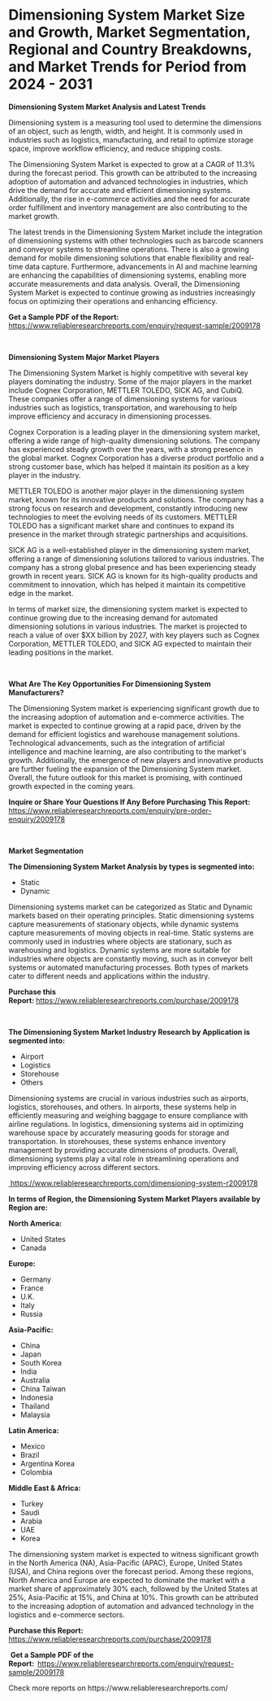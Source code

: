 <p><h1>Dimensioning System Market Size and Growth, Market Segmentation, Regional and Country Breakdowns, and Market Trends for Period from 2024 -  2031</h1></p><p><strong>Dimensioning System Market Analysis and Latest Trends</strong></p>
<p><p>Dimensioning system is a measuring tool used to determine the dimensions of an object, such as length, width, and height. It is commonly used in industries such as logistics, manufacturing, and retail to optimize storage space, improve workflow efficiency, and reduce shipping costs.</p><p>The Dimensioning System Market is expected to grow at a CAGR of 11.3% during the forecast period. This growth can be attributed to the increasing adoption of automation and advanced technologies in industries, which drive the demand for accurate and efficient dimensioning systems. Additionally, the rise in e-commerce activities and the need for accurate order fulfillment and inventory management are also contributing to the market growth.</p><p>The latest trends in the Dimensioning System Market include the integration of dimensioning systems with other technologies such as barcode scanners and conveyor systems to streamline operations. There is also a growing demand for mobile dimensioning solutions that enable flexibility and real-time data capture. Furthermore, advancements in AI and machine learning are enhancing the capabilities of dimensioning systems, enabling more accurate measurements and data analysis. Overall, the Dimensioning System Market is expected to continue growing as industries increasingly focus on optimizing their operations and enhancing efficiency.</p></p>
<p><strong>Get a Sample PDF of the Report:&nbsp;</strong> <a href="https://www.reliableresearchreports.com/enquiry/request-sample/2009178">https://www.reliableresearchreports.com/enquiry/request-sample/2009178</a></p>
<p>&nbsp;</p>
<p><strong>Dimensioning System Major Market Players</strong></p>
<p><p>The Dimensioning System Market is highly competitive with several key players dominating the industry. Some of the major players in the market include Cognex Corporation, METTLER TOLEDO, SICK AG, and CubiQ. These companies offer a range of dimensioning systems for various industries such as logistics, transportation, and warehousing to help improve efficiency and accuracy in dimensioning processes.</p><p>Cognex Corporation is a leading player in the dimensioning system market, offering a wide range of high-quality dimensioning solutions. The company has experienced steady growth over the years, with a strong presence in the global market. Cognex Corporation has a diverse product portfolio and a strong customer base, which has helped it maintain its position as a key player in the industry.</p><p>METTLER TOLEDO is another major player in the dimensioning system market, known for its innovative products and solutions. The company has a strong focus on research and development, constantly introducing new technologies to meet the evolving needs of its customers. METTLER TOLEDO has a significant market share and continues to expand its presence in the market through strategic partnerships and acquisitions.</p><p>SICK AG is a well-established player in the dimensioning system market, offering a range of dimensioning solutions tailored to various industries. The company has a strong global presence and has been experiencing steady growth in recent years. SICK AG is known for its high-quality products and commitment to innovation, which has helped it maintain its competitive edge in the market.</p><p>In terms of market size, the dimensioning system market is expected to continue growing due to the increasing demand for automated dimensioning solutions in various industries. The market is projected to reach a value of over $XX billion by 2027, with key players such as Cognex Corporation, METTLER TOLEDO, and SICK AG expected to maintain their leading positions in the market.</p></p>
<p>&nbsp;</p>
<p><strong>What Are The Key Opportunities For Dimensioning System Manufacturers?</strong></p>
<p><p>The Dimensioning System market is experiencing significant growth due to the increasing adoption of automation and e-commerce activities. The market is expected to continue growing at a rapid pace, driven by the demand for efficient logistics and warehouse management solutions. Technological advancements, such as the integration of artificial intelligence and machine learning, are also contributing to the market's growth. Additionally, the emergence of new players and innovative products are further fueling the expansion of the Dimensioning System market. Overall, the future outlook for this market is promising, with continued growth expected in the coming years.</p></p>
<p><strong>Inquire or Share Your Questions If Any Before Purchasing This Report:</strong> <a href="https://www.reliableresearchreports.com/enquiry/pre-order-enquiry/2009178">https://www.reliableresearchreports.com/enquiry/pre-order-enquiry/2009178</a></p>
<p>&nbsp;</p>
<p><strong>Market Segmentation</strong></p>
<p><strong>The Dimensioning System Market Analysis by types is segmented into:</strong></p>
<p><ul><li>Static</li><li>Dynamic</li></ul></p>
<p><p>Dimensioning systems market can be categorized as Static and Dynamic markets based on their operating principles. Static dimensioning systems capture measurements of stationary objects, while dynamic systems capture measurements of moving objects in real-time. Static systems are commonly used in industries where objects are stationary, such as warehousing and logistics. Dynamic systems are more suitable for industries where objects are constantly moving, such as in conveyor belt systems or automated manufacturing processes. Both types of markets cater to different needs and applications within the industry.</p></p>
<p><strong>Purchase this Report:&nbsp;</strong><a href="https://www.reliableresearchreports.com/purchase/2009178">https://www.reliableresearchreports.com/purchase/2009178</a></p>
<p>&nbsp;</p>
<p><strong>The Dimensioning System Market Industry Research by Application is segmented into:</strong></p>
<p><ul><li>Airport</li><li>Logistics</li><li>Storehouse</li><li>Others</li></ul></p>
<p><p>Dimensioning systems are crucial in various industries such as airports, logistics, storehouses, and others. In airports, these systems help in efficiently measuring and weighing baggage to ensure compliance with airline regulations. In logistics, dimensioning systems aid in optimizing warehouse space by accurately measuring goods for storage and transportation. In storehouses, these systems enhance inventory management by providing accurate dimensions of products. Overall, dimensioning systems play a vital role in streamlining operations and improving efficiency across different sectors.</p></p>
<p><a href="https://www.reliableresearchreports.com/dimensioning-system-r2009178">&nbsp;https://www.reliableresearchreports.com/dimensioning-system-r2009178</a></p>
<p><strong>In terms of Region, the Dimensioning System Market Players available by Region are:</strong></p>
<p>
    <p> <strong> North America: </strong>
        <ul>
            <li>United States</li>
            <li>Canada</li>
        </ul>
        </p> 
    <p> <strong> Europe: </strong>
        <ul>
            <li>Germany</li>
            <li>France</li>
            <li>U.K.</li>
            <li>Italy</li>
            <li>Russia</li>
        </ul>
        </p> 
    <p> <strong> Asia-Pacific: </strong>
        <ul>
            <li>China</li>
            <li>Japan</li>
            <li>South Korea</li>
            <li>India</li>
            <li>Australia</li>
            <li>China Taiwan</li>
            <li>Indonesia</li>
            <li>Thailand</li>
            <li>Malaysia</li>
        </ul>
        </p> 
    <p> <strong> Latin America: </strong>
        <ul>
            <li>Mexico</li>
            <li>Brazil</li>
            <li>Argentina Korea</li>
            <li>Colombia</li>
        </ul>
        </p> 
    <p> <strong> Middle East & Africa: </strong>
        <ul>
            <li>Turkey</li>
            <li>Saudi</li>
            <li>Arabia</li>
            <li>UAE</li>
            <li>Korea</li>
        </ul>
    </p>
    </p>
<p><p>The dimensioning system market is expected to witness significant growth in the North America (NA), Asia-Pacific (APAC), Europe, United States (USA), and China regions over the forecast period. Among these regions, North America and Europe are expected to dominate the market with a market share of approximately 30% each, followed by the United States at 25%, Asia-Pacific at 15%, and China at 10%. This growth can be attributed to the increasing adoption of automation and advanced technology in the logistics and e-commerce sectors.</p></p>
<p><strong>Purchase this Report: </strong><a href="https://www.reliableresearchreports.com/purchase/2009178">https://www.reliableresearchreports.com/purchase/2009178</a></p>
<p>&nbsp;<strong>Get a Sample PDF of the Report:&nbsp;&nbsp;</strong><a href="https://www.reliableresearchreports.com/enquiry/request-sample/2009178">https://www.reliableresearchreports.com/enquiry/request-sample/2009178</a></p>
<p><strong></strong></p>
<p>Check more reports on https://www.reliableresearchreports.com/</p>